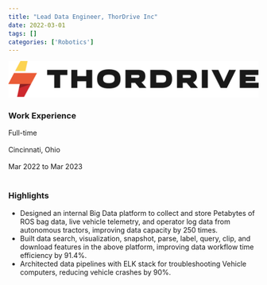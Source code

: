 ```yaml
---
title: "Lead Data Engineer, ThorDrive Inc"
date: 2022-03-01
tags: []
categories: ['Robotics']
---
```

![Thordrive Logo](./images/thordrive-logo.png)
### Work Experience
Full-time<br>  
Cincinnati, Ohio<br>  
Mar 2022 to Mar 2023<br><br>  
  
### Highlights
* Designed an internal Big Data platform to collect and store Petabytes of ROS bag data, live vehicle telemetry, and
operator log data from autonomous tractors, improving data capacity by 250 times.
* Built data search, visualization, snapshot, parse, label, query, clip, and download features in the above platform,
improving data workflow time efficiency by 91.4%.
* Architected data pipelines with ELK stack for troubleshooting Vehicle computers, reducing vehicle crashes by 90%.
<!--more-->